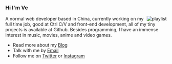 ### Hi I'm Ve

<img align="right" src="https://spotify-recently-played-readme.vercel.app/api?user=31bgacu3i26fr4ld36rofxr2vo6q&count=3" alt="playlist"/>

A normal web developer based in China, currently working on my full time job, good at Ctrl C/V and front-end development, all of my tiny projects is available at Github. Besides programming, I have an immense interest in music, movies, anime and video games.

- Read more about my [Blog](https://bouquetrender.github.io)
- Talk with me by [Email](mailto:bouquetrender@gmail.com)
- Follow me on [Twitter](https://twitter.com/bouquetrender) or [Instagram](https://instagram.com/bouquetrender)
